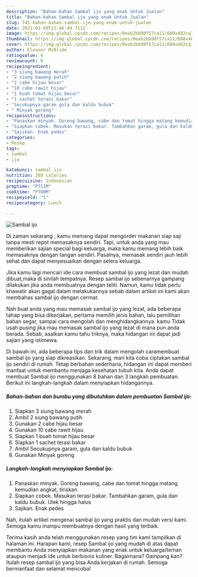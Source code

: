 ```yaml
---
description: "Bahan-bahan Sambal ijo yang enak Untuk Jualan"
title: "Bahan-bahan Sambal ijo yang enak Untuk Jualan"
slug: 745-bahan-bahan-sambal-ijo-yang-enak-untuk-jualan
date: 2021-02-09T21:46:49.711Z
image: https://img-global.cpcdn.com/recipes/0eab2bb90f57ca11/680x482cq70/sambal-ijo-foto-resep-utama.jpg
thumbnail: https://img-global.cpcdn.com/recipes/0eab2bb90f57ca11/680x482cq70/sambal-ijo-foto-resep-utama.jpg
cover: https://img-global.cpcdn.com/recipes/0eab2bb90f57ca11/680x482cq70/sambal-ijo-foto-resep-utama.jpg
author: Eleanor McBride
ratingvalue: 4
reviewcount: 8
recipeingredient:
- "3 siung bawang merah"
- "2 siung bawang putih"
- "2 cabe hijau besar"
- "10 cabe rawit hijau"
- "1 buah tomat hijau besar"
- "1 sachet terasi bakar"
- "Secukupnya garam gula dan kaldu bubuk"
- " Minyak goreng"
recipeinstructions:
- "Panaskan minyak. Goreng bawang, cabe dan tomat hingga matang kemudian angkat, tiriskan"
- "Siapkan cobek. Masukan terasi bakar. Tambahkan garam, gula dan kaldu bubuk. Ulek hingga halus"
- "Sajikan. Enak pedes"
categories:
- Resep
tags:
- sambal
- ijo

katakunci: sambal ijo 
nutrition: 289 calories
recipecuisine: Indonesian
preptime: "PT11M"
cooktime: "PT60M"
recipeyield: "1"
recipecategory: Lunch

---
```



![Sambal ijo](https://img-global.cpcdn.com/recipes/0eab2bb90f57ca11/680x482cq70/sambal-ijo-foto-resep-utama.jpg)

Di zaman  sekarang , kamu memang dapat mengorder makanan siap saji tanpa mesti repot memasaknya sendiri. Tapi, untuk anda yang mau memberikan sajian special bagi keluarga, maka kamu memang lebih baik memasaknya dengan tangan sendiri. Pasalnya, memasak sendiri jauh lebih sehat dan dapat menyesuaikan dengan selera keluarga.

Jika kamu lagi mencari ide cara membuat sambal ijo yang lezat dan mudah dibuat,maka di sinilah tempatnya. Resep sambal ijo  sebenarnya gampang dilakukan jika anda membuatnya dengan teliti. Namun, kamu tidak perlu khawatir akan gagal dalam melakukannya 
sebab dalam artikel ini kami akan membahas sambal ijo dengan cermat.  



Nah buat anda yang mau memasak sambal ijo yang lezat, ada beberapa tahap yang bisa dikerjakan, pertama memilih jenis bahan, lalu pemilihan bahan segar, sampai cara mengolah dan menghidangkannya. kamu Tidak usah pusing jika mau memasak sambal ijo yang lezat di mana pun anda berada. Sebab, asalkan kamu  tahu triknya, maka hidangan ini dapat jadi sajian yang istimewa.

Di bawah ini, ada beberapa tips dan trik dalam mengolah caramembuat sambal ijo yang siap dikreasikan. Sekarang, mari kita coba ciptakan sambal ijo sendiri di rumah. Tetap berbahan sederhana, hidangan ini dapat memberi manfaat untuk membantu menjaga kesehatan tubuh kita. Anda dapat membuat Sambal ijo menggunakan 8 bahan dan 3 langkah pembuatan. Berikut ini langkah-langkah dalam menyiapkan hidangannya.

<!--inarticleads1-->

##### Bahan-bahan dan bumbu yang dibutuhkan dalam pembuatan Sambal ijo:

1. Siapkan 3 siung bawang merah
1. Ambil 2 siung bawang putih
1. Gunakan 2 cabe hijau besar
1. Gunakan 10 cabe rawit hijau
1. Siapkan 1 buah tomat hijau besar
1. Siapkan 1 sachet terasi bakar
1. Ambil Secukupnya garam, gula dan kaldu bubuk
1. Gunakan  Minyak goreng




<!--inarticleads2-->

##### Langkah-langkah menyiapkan Sambal ijo:

1. Panaskan minyak. Goreng bawang, cabe dan tomat hingga matang kemudian angkat, tiriskan
1. Siapkan cobek. Masukan terasi bakar. Tambahkan garam, gula dan kaldu bubuk. Ulek hingga halus
1. Sajikan. Enak pedes




Nah, itulah artikel mengenai  sambal ijo  yang praktis dan mudah versi kami. Semoga kamu mampu membuatnya dengan hasil yang terbaik. 

Terima kasih anda telah menggunakan resep yang tim kami tampilkan di halaman ini. Harapan kami, resep  Sambal ijo yang mudah di atas dapat membantu Anda menyiapkan makanan yang enak untuk keluarga/teman ataupun menjadi ide untuk berbisnis kuliner. Bagaimana? Gampang kan? Itulah resep sambal ijo yang bisa Anda kerjakan di rumah. Semoga bermanfaat dan selamat mencoba!

